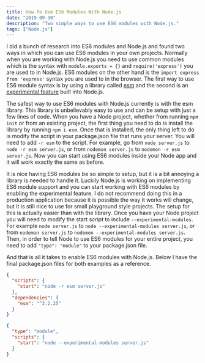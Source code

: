 ```yaml
---
title: How To Use ES6 Modules With Node.js
date: "2019-09-30"
description: "Two simple ways to use ES6 modules with Node.js."
tags: ["Node.js"]
---
```


I did a bunch of research into ES6 modules and Node.js and found two ways in which you can use ES6 modules in your own projects. Normally when you are working with Node.js you need to use common modules which is the syntax with `module.exports = {}` and `require('express')` you are used to in Node.js. ES6 modules on the other hand is the `import express from 'express'` syntax you are used to in the browser. The first way to use ES6 module syntax is by using a library called [esm](https://www.npmjs.com/package/esm) and the second is an [experimental feature](https://nodejs.org/api/esm.html) built into Node.js.

The safest way to use ES6 modules with Node.js currently is with the esm library. This library is unbelievably easy to use and can be setup with just a few lines of code. When you have a Node project, whether from running `npm init` or from an existing project, the first thing you need to do is install the library by running `npm i esm`. Once that is installed, the only thing left to do is modify the script in your package.json file that runs your server. You will need to add `-r esm` to the script. For example, go from `node server.js` to `node -r esm server.js`, or from `nodemon server.js` to `nodemon -r esm server.js`. Now you can start using ES6 modules inside your Node app and it will work exactly the same as before.

It is nice having ES6 modules be so simple to setup, but it is a bit annoying a library is needed to handle it. Luckily Node.js is working on implementing ES6 module support and you can start working with ES6 modules by enabling the experimental feature. I do not recommend doing this in a production application because it is possible the way it works will change, but it is still nice to use for small playground style projects. The setup for this is actually easier than with the library. Once you have your Node project you will need to modify the start script to include `--experimental-modules`. For example `node server.js` to `node --experimental-modules server.js`, or from `nodemon server.js` to `nodemon --experimental-modules server.js`. Then, in order to tell Node to use ES6 modules for your entire project, you need to add `"type": "module"` to your package.json file.

And that is all it takes to enable ES6 modules with Node.js. Below I have the final package.json files for both examples as a reference.

```json
{
  "scripts": {
    "start": "node -r esm server.js"
  },
  "dependencies": {
    "esm": "^3.2.25"
  }
}
```

```json
{
  "type": "module",
  "scripts": {
    "start": "node --experimental-modules server.js"
  }
}
```
